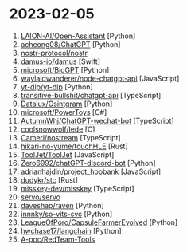 # 2023-02-05

1. [LAION-AI/Open-Assistant](https://github.com/LAION-AI/Open-Assistant "OpenAssistant is a chat-based assistant that understands tasks, can interact with third-party systems, and retrieve information dynamically to do so.") [Python]
2. [acheong08/ChatGPT](https://github.com/acheong08/ChatGPT "Reverse engineered ChatGPT API") [Python]
3. [nostr-protocol/nostr](https://github.com/nostr-protocol/nostr "a truly censorship-resistant alternative to Twitter that has a chance of working") 
4. [damus-io/damus](https://github.com/damus-io/damus "iOS nostr client") [Swift]
5. [microsoft/BioGPT](https://github.com/microsoft/BioGPT "") [Python]
6. [waylaidwanderer/node-chatgpt-api](https://github.com/waylaidwanderer/node-chatgpt-api "A ChatGPT implementation using the official ChatGPT model via OpenAI's API.") [JavaScript]
7. [yt-dlp/yt-dlp](https://github.com/yt-dlp/yt-dlp "A youtube-dl fork with additional features and fixes") [Python]
8. [transitive-bullshit/chatgpt-api](https://github.com/transitive-bullshit/chatgpt-api "Node.js client for the unofficial ChatGPT API. 🔥") [TypeScript]
9. [Datalux/Osintgram](https://github.com/Datalux/Osintgram "Osintgram is a OSINT tool on Instagram. It offers an interactive shell to perform analysis on Instagram account of any users by its nickname") [Python]
10. [microsoft/PowerToys](https://github.com/microsoft/PowerToys "Windows system utilities to maximize productivity") [C#]
11. [AutumnWhj/ChatGPT-wechat-bot](https://github.com/AutumnWhj/ChatGPT-wechat-bot "ChatGPT for wechat https://github.com/AutumnWhj/ChatGPT-wechat-bot") [TypeScript]
12. [coolsnowwolf/lede](https://github.com/coolsnowwolf/lede "Lean's LEDE source") [C]
13. [Cameri/nostream](https://github.com/Cameri/nostream "A Nostr Relay written in TypeScript") [TypeScript]
14. [hikari-no-yume/touchHLE](https://github.com/hikari-no-yume/touchHLE "High-level emulator for iPhone OS apps") [Rust]
15. [ToolJet/ToolJet](https://github.com/ToolJet/ToolJet "Extensible low-code framework for building business applications. Connect to databases, cloud storages, GraphQL, API endpoints, Airtable, etc and build apps using drag and drop application builder. Built using JavaScript/TypeScript. 🚀") [JavaScript]
16. [Zero6992/chatGPT-discord-bot](https://github.com/Zero6992/chatGPT-discord-bot "Integrate ChatGPT into your own discord bot") [Python]
17. [adrianhajdin/project_hoobank](https://github.com/adrianhajdin/project_hoobank "Modern UI/UX website using React.js & Tailwind CSS") [JavaScript]
18. [dudykr/stc](https://github.com/dudykr/stc "Speedy TypeScript type checker") [Rust]
19. [misskey-dev/misskey](https://github.com/misskey-dev/misskey "🌎 An interplanetary microblogging platform 🚀") [TypeScript]
20. [servo/servo](https://github.com/servo/servo "The Servo Browser Engine") 
21. [daveshap/raven](https://github.com/daveshap/raven "RAVEN (Realtime Assistant Voice Enabled Network) Open Source Software (OSS) community repo") [Python]
22. [innnky/so-vits-svc](https://github.com/innnky/so-vits-svc "基于vits与softvc的歌声音色转换模型") [Python]
23. [LeagueOfPoro/CapsuleFarmerEvolved](https://github.com/LeagueOfPoro/CapsuleFarmerEvolved "Automatically drops from lolesports.com and farm Esports Capsules") [Python]
24. [hwchase17/langchain](https://github.com/hwchase17/langchain "⚡ Building applications with LLMs through composability ⚡") [Python]
25. [A-poc/RedTeam-Tools](https://github.com/A-poc/RedTeam-Tools "Tools and Techniques for Red Team / Penetration Testing") 
